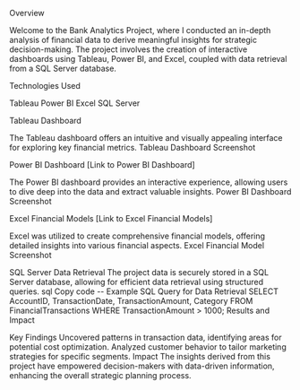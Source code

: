 Overview

Welcome to the Bank Analytics Project, where I conducted an in-depth analysis of financial data to derive meaningful insights for strategic decision-making. The project involves the creation of interactive dashboards using Tableau, Power BI, and Excel, coupled with data retrieval from a SQL Server database.

Technologies Used

Tableau
Power BI
Excel
SQL Server


Tableau Dashboard




The Tableau dashboard offers an intuitive and visually appealing interface for exploring key financial metrics.
Tableau Dashboard Screenshot

Power BI Dashboard
[Link to Power BI Dashboard]

The Power BI dashboard provides an interactive experience, allowing users to dive deep into the data and extract valuable insights.
Power BI Dashboard Screenshot

Excel Financial Models
[Link to Excel Financial Models]

Excel was utilized to create comprehensive financial models, offering detailed insights into various financial aspects.
Excel Financial Model Screenshot

SQL Server Data Retrieval
The project data is securely stored in a SQL Server database, allowing for efficient data retrieval using structured queries.
sql
Copy code
-- Example SQL Query for Data Retrieval
SELECT 
    AccountID,
    TransactionDate,
    TransactionAmount,
    Category
FROM 
    FinancialTransactions
WHERE 
    TransactionAmount > 1000;
Results and Impact

Key Findings
Uncovered patterns in transaction data, identifying areas for potential cost optimization.
Analyzed customer behavior to tailor marketing strategies for specific segments.
Impact
The insights derived from this project have empowered decision-makers with data-driven information, enhancing the overall strategic planning process.
